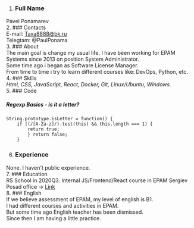 1. ### Full Name  
 Pavel Ponamarev  
2. ### Contacts  
 E-mail: Taxa8888@bk.ru  
 Telegtam: @PaulPonama  
3. ### About  
    The main goal is change my usual life. I have been working for EPAM Systems since 2013 on position System Administrator.  
Some time ago i began as Software License Manager.  
From time to time i try to learn different courses like: DevOps, Python, etc.  
4. ### Skills  
 *Html, CSS, JavaScript, React, Docker, Git, Linux/Ubuntu, Windows.*  
5. ### Code  
 ##### *Regexp Basics - is it a letter?*  
    String.prototype.isLetter = function() {  
        if ((/[A-Za-z]/).test(this) && this.length === 1) {  
            return true;  
            } return false;  
        }  
6. ### Experience  
 None. I haven't public experience.  
7. ### Education  
 RS School in 2020Q3. Internal JS/Frontend/React course in EPAM Sergiev Posad office -> [Link](https://github.com/Taxa8888/bookshelf)  
8. ### English  
    If we believe assessment of EPAM, my level of english is B1.  
I had different courses and activities in EPAM.  
But some time ago English teacher has been dismissed.  
Since then I am having a little practice.

